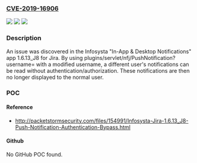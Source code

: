 ### [CVE-2019-16906](https://cve.mitre.org/cgi-bin/cvename.cgi?name=CVE-2019-16906)
![](https://img.shields.io/static/v1?label=Product&message=n%2Fa&color=blue)
![](https://img.shields.io/static/v1?label=Version&message=n%2Fa&color=blue)
![](https://img.shields.io/static/v1?label=Vulnerability&message=n%2Fa&color=brighgreen)

### Description

An issue was discovered in the Infosysta "In-App & Desktop Notifications" app 1.6.13_J8 for Jira. By using plugins/servlet/nfj/PushNotification?username= with a modified username, a different user's notifications can be read without authentication/authorization. These notifications are then no longer displayed to the normal user.

### POC

#### Reference
- http://packetstormsecurity.com/files/154991/Infosysta-Jira-1.6.13_J8-Push-Notification-Authentication-Bypass.html

#### Github
No GitHub POC found.

